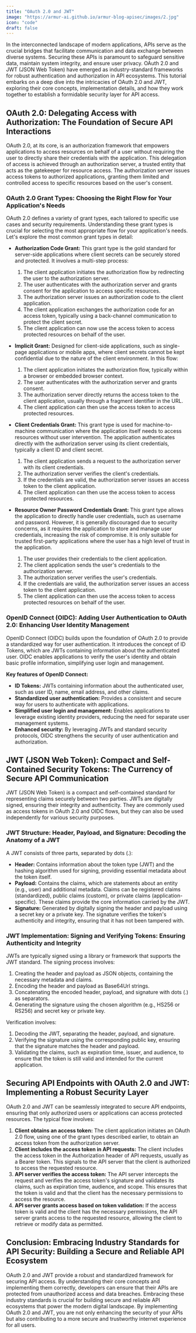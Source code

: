 ```yaml
---
title: "OAuth 2.0 and JWT"
image: "https://armur-ai.github.io/armur-blog-apisec/images/2.jpg"
icon: "code"
draft: false
---
```


In the interconnected landscape of modern applications, APIs serve as the crucial bridges that facilitate communication and data exchange between diverse systems. Securing these APIs is paramount to safeguard sensitive data, maintain system integrity, and ensure user privacy. OAuth 2.0 and JWT (JSON Web Token) have emerged as industry-standard frameworks for robust authentication and authorization in API ecosystems. This tutorial embarks on a deep dive into the intricacies of OAuth 2.0 and JWT, exploring their core concepts, implementation details, and how they work together to establish a formidable security layer for API access.

## OAuth 2.0: Delegating Access with Authorization: The Foundation of Secure API Interactions

OAuth 2.0, at its core, is an authorization framework that empowers applications to access resources on behalf of a user without requiring the user to directly share their credentials with the application. This delegation of access is achieved through an authorization server, a trusted entity that acts as the gatekeeper for resource access. The authorization server issues access tokens to authorized applications, granting them limited and controlled access to specific resources based on the user's consent.

### OAuth 2.0 Grant Types: Choosing the Right Flow for Your Application's Needs

OAuth 2.0 defines a variety of grant types, each tailored to specific use cases and security requirements. Understanding these grant types is crucial for selecting the most appropriate flow for your application's needs. Let's explore the most common grant types in detail:

* **Authorization Code Grant:** This grant type is the gold standard for server-side applications where client secrets can be securely stored and protected. It involves a multi-step process:
    1. The client application initiates the authorization flow by redirecting the user to the authorization server.
    2. The user authenticates with the authorization server and grants consent for the application to access specific resources.
    3. The authorization server issues an authorization code to the client application.
    4. The client application exchanges the authorization code for an access token, typically using a back-channel communication to protect the client secret.
    5. The client application can now use the access token to access protected resources on behalf of the user.

* **Implicit Grant:** Designed for client-side applications, such as single-page applications or mobile apps, where client secrets cannot be kept confidential due to the nature of the client environment. In this flow:
    1. The client application initiates the authorization flow, typically within a browser or embedded browser context.
    2. The user authenticates with the authorization server and grants consent.
    3. The authorization server directly returns the access token to the client application, usually through a fragment identifier in the URL.
    4. The client application can then use the access token to access protected resources.

* **Client Credentials Grant:** This grant type is used for machine-to-machine communication where the application itself needs to access resources without user intervention. The application authenticates directly with the authorization server using its client credentials, typically a client ID and client secret.
    1. The client application sends a request to the authorization server with its client credentials.
    2. The authorization server verifies the client's credentials.
    3. If the credentials are valid, the authorization server issues an access token to the client application.
    4. The client application can then use the access token to access protected resources.

* **Resource Owner Password Credentials Grant:** This grant type allows the application to directly handle user credentials, such as username and password. However, it is generally discouraged due to security concerns, as it requires the application to store and manage user credentials, increasing the risk of compromise. It is only suitable for trusted first-party applications where the user has a high level of trust in the application.
    1. The user provides their credentials to the client application.
    2. The client application sends the user's credentials to the authorization server.
    3. The authorization server verifies the user's credentials.
    4. If the credentials are valid, the authorization server issues an access token to the client application.
    5. The client application can then use the access token to access protected resources on behalf of the user.

### OpenID Connect (OIDC): Adding User Authentication to OAuth 2.0: Enhancing User Identity Management

OpenID Connect (OIDC) builds upon the foundation of OAuth 2.0 to provide a standardized way for user authentication. It introduces the concept of ID Tokens, which are JWTs containing information about the authenticated user. OIDC enables applications to verify the user's identity and obtain basic profile information, simplifying user login and management.

**Key features of OpenID Connect:**

* **ID Tokens:** JWTs containing information about the authenticated user, such as user ID, name, email address, and other claims.
* **Standardized user authentication:** Provides a consistent and secure way for users to authenticate with applications.
* **Simplified user login and management:** Enables applications to leverage existing identity providers, reducing the need for separate user management systems.
* **Enhanced security:** By leveraging JWTs and standard security protocols, OIDC strengthens the security of user authentication and authorization.

## JWT (JSON Web Token): Compact and Self-Contained Security Tokens: The Currency of Secure API Communication

JWT (JSON Web Token) is a compact and self-contained standard for representing claims securely between two parties. JWTs are digitally signed, ensuring their integrity and authenticity. They are commonly used as access tokens in OAuth 2.0 and OIDC flows, but they can also be used independently for various security purposes.

### JWT Structure: Header, Payload, and Signature: Decoding the Anatomy of a JWT

A JWT consists of three parts, separated by dots (.):

* **Header:** Contains information about the token type (JWT) and the hashing algorithm used for signing, providing essential metadata about the token itself.
* **Payload:** Contains the claims, which are statements about an entity (e.g., user) and additional metadata. Claims can be registered claims (standardized), public claims (custom), or private claims (application-specific). These claims provide the core information carried by the JWT.
* **Signature:** Generated by digitally signing the header and payload using a secret key or a private key. The signature verifies the token's authenticity and integrity, ensuring that it has not been tampered with.

### JWT Implementation: Signing and Verifying Tokens: Ensuring Authenticity and Integrity

JWTs are typically signed using a library or framework that supports the JWT standard. The signing process involves:

1. Creating the header and payload as JSON objects, containing the necessary metadata and claims.
2. Encoding the header and payload as Base64Url strings.
3. Concatenating the encoded header, payload, and signature with dots (.) as separators.
4. Generating the signature using the chosen algorithm (e.g., HS256 or RS256) and secret key or private key.

Verification involves:

1. Decoding the JWT, separating the header, payload, and signature.
2. Verifying the signature using the corresponding public key, ensuring that the signature matches the header and payload.
3. Validating the claims, such as expiration time, issuer, and audience, to ensure that the token is still valid and intended for the current application.

## Securing API Endpoints with OAuth 2.0 and JWT: Implementing a Robust Security Layer

OAuth 2.0 and JWT can be seamlessly integrated to secure API endpoints, ensuring that only authorized users or applications can access protected resources. The typical flow involves:

1. **Client obtains an access token:** The client application initiates an OAuth 2.0 flow, using one of the grant types described earlier, to obtain an access token from the authorization server.
2. **Client includes the access token in API requests:** The client includes the access token in the Authorization header of API requests, usually as a Bearer token. This signals to the API server that the client is authorized to access the requested resource.
3. **API server verifies the access token:** The API server intercepts the request and verifies the access token's signature and validates its claims, such as expiration time, audience, and scope. This ensures that the token is valid and that the client has the necessary permissions to access the resource.
4. **API server grants access based on token validation:** If the access token is valid and the client has the necessary permissions, the API server grants access to the requested resource, allowing the client to retrieve or modify data as permitted.

## Conclusion: Embracing Industry Standards for API Security: Building a Secure and Reliable API Ecosystem

OAuth 2.0 and JWT provide a robust and standardized framework for securing API access. By understanding their core concepts and implementing them correctly, developers can ensure that their APIs are protected from unauthorized access and data breaches. Embracing these industry standards is crucial for building secure and reliable API ecosystems that power the modern digital landscape. By implementing OAuth 2.0 and JWT, you are not only enhancing the security of your APIs but also contributing to a more secure and trustworthy internet experience for all users.